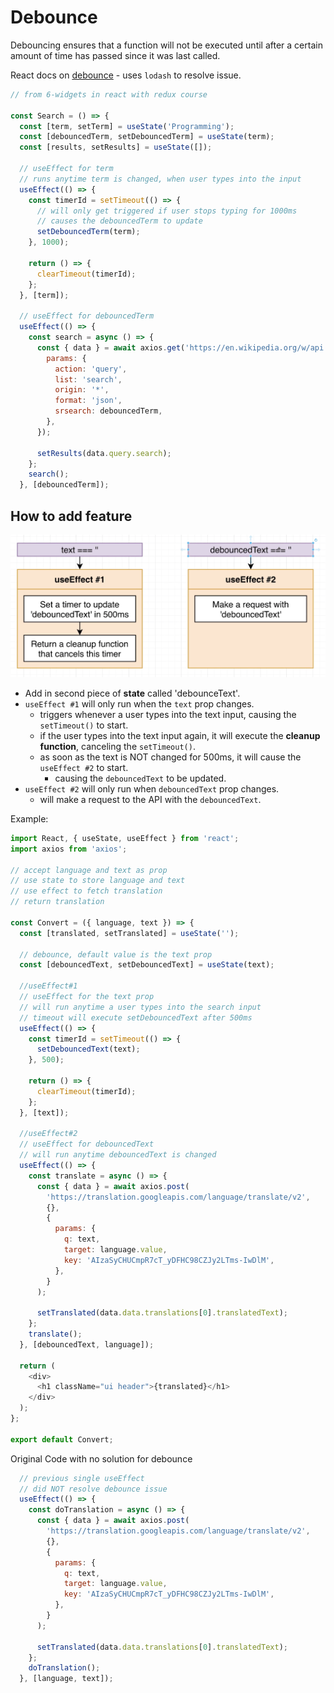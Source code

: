 # Debounce

Debouncing ensures that a function will not be executed until after a certain amount of time has passed since it was last called. 

React docs on [debounce](https://reactjs.org/docs/faq-functions.html#debounce) - uses `lodash` to resolve issue.

```js
// from 6-widgets in react with redux course 

const Search = () => {
  const [term, setTerm] = useState('Programming');
  const [debouncedTerm, setDebouncedTerm] = useState(term);
  const [results, setResults] = useState([]);

  // useEffect for term
  // runs anytime term is changed, when user types into the input
  useEffect(() => {
    const timerId = setTimeout(() => {
      // will only get triggered if user stops typing for 1000ms
      // causes the debouncedTerm to update
      setDebouncedTerm(term);
    }, 1000);

    return () => {
      clearTimeout(timerId);
    };
  }, [term]);

  // useEffect for debouncedTerm
  useEffect(() => {
    const search = async () => {
      const { data } = await axios.get('https://en.wikipedia.org/w/api.php', {
        params: {
          action: 'query',
          list: 'search',
          origin: '*',
          format: 'json',
          srsearch: debouncedTerm,
        },
      });

      setResults(data.query.search);
    };
    search();
  }, [debouncedTerm]);
```

## How to add feature

![debounce](react-images/debounce.png)

- Add in second piece of **state** called 'debounceText'.
- `useEffect #1` will only run when the `text` prop changes.
  - triggers whenever a user types into the text input, causing the `setTimeout()` to start.
  - if the user types into the text input again, it will execute the **cleanup function**, canceling the `setTimeout()`.
  - as soon as the text is NOT changed for 500ms, it will cause the `useEffect #2` to start.
    - causing the `debouncedText` to be updated.
- `useEffect #2` will only run when `debouncedText` prop changes. 
  - will make a request to the API with the `debouncedText`.

Example:
```js
import React, { useState, useEffect } from 'react';
import axios from 'axios';

// accept language and text as prop
// use state to store language and text
// use effect to fetch translation
// return translation

const Convert = ({ language, text }) => {
  const [translated, setTranslated] = useState('');

  // debounce, default value is the text prop
  const [debouncedText, setDebouncedText] = useState(text);

  //useEffect#1
  // useEffect for the text prop
  // will run anytime a user types into the search input
  // timeout will execute setDebouncedText after 500ms
  useEffect(() => {
    const timerId = setTimeout(() => {
      setDebouncedText(text);
    }, 500);

    return () => {
      clearTimeout(timerId);
    };
  }, [text]);

  //useEffect#2
  // useEffect for debouncedText
  // will run anytime debouncedText is changed
  useEffect(() => {
    const translate = async () => {
      const { data } = await axios.post(
        'https://translation.googleapis.com/language/translate/v2',
        {},
        {
          params: {
            q: text,
            target: language.value,
            key: 'AIzaSyCHUCmpR7cT_yDFHC98CZJy2LTms-IwDlM',
          },
        }
      );

      setTranslated(data.data.translations[0].translatedText);
    };
    translate();
  }, [debouncedText, language]);

  return (
    <div>
      <h1 className="ui header">{translated}</h1>
    </div>
  );
};

export default Convert;
```


Original Code with no solution for debounce
```js
  // previous single useEffect
  // did NOT resolve debounce issue
  useEffect(() => {
    const doTranslation = async () => {
      const { data } = await axios.post(
        'https://translation.googleapis.com/language/translate/v2',
        {},
        {
          params: {
            q: text,
            target: language.value,
            key: 'AIzaSyCHUCmpR7cT_yDFHC98CZJy2LTms-IwDlM',
          },
        }
      );

      setTranslated(data.data.translations[0].translatedText);
    };
    doTranslation();
  }, [language, text]);
```